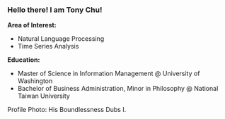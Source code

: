 ### Hello there! I am Tony Chu!

**Area of Interest:**
- Natural Language Processing
- Time Series Analysis

**Education:**
- Master of Science in Information Management @ University of Washington
- Bachelor of Business Administration, Minor in Philosophy @ National Taiwan University 


Profile Photo: His Boundlessness Dubs I.
